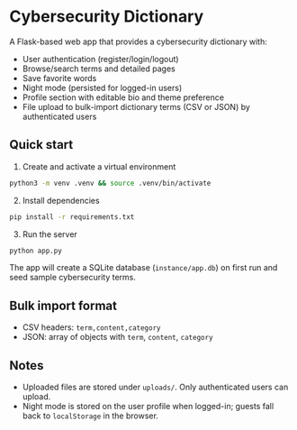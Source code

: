 # Cybersecurity Dictionary

A Flask-based web app that provides a cybersecurity dictionary with:

- User authentication (register/login/logout)
- Browse/search terms and detailed pages
- Save favorite words
- Night mode (persisted for logged-in users)
- Profile section with editable bio and theme preference
- File upload to bulk-import dictionary terms (CSV or JSON) by authenticated users

## Quick start

1. Create and activate a virtual environment
```bash
python3 -m venv .venv && source .venv/bin/activate
```

2. Install dependencies
```bash
pip install -r requirements.txt
```

3. Run the server
```bash
python app.py
```

The app will create a SQLite database (`instance/app.db`) on first run and seed sample cybersecurity terms.

## Bulk import format

- CSV headers: `term,content,category`
- JSON: array of objects with `term`, `content`, `category`

## Notes

- Uploaded files are stored under `uploads/`. Only authenticated users can upload.
- Night mode is stored on the user profile when logged-in; guests fall back to `localStorage` in the browser.